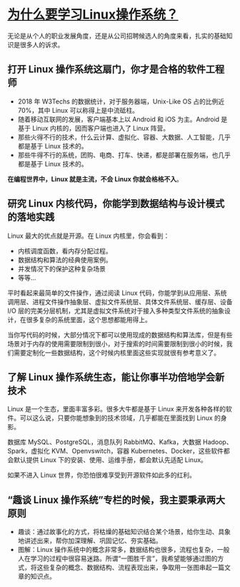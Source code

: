 # [为什么要学习Linux操作系统？](https://time.geekbang.org/column/article/87104)

无论是从个人的职业发展角度，还是从公司招聘候选人的角度来看，扎实的基础知识是很多人的诉求。

## 打开 Linux 操作系统这扇门，你才是合格的软件工程师

- 2018 年 W3Techs 的数据统计，对于服务器端，Unix-Like OS 占的比例近 70%，其中 Linux 可以称得上是中流砥柱。
- 随着移动互联网的发展，客户端基本上以 Android 和 iOS 为主。Android 是基于 Linux 内核的，因而客户端也进入了 Linux 阵营。
- 那些火得不行的技术，什么云计算、虚拟化、容器、大数据、人工智能，几乎都是基于 Linux 技术的。
- 那些牛得不行的系统，团购、电商、打车、快递，都是部署在服务端，也几乎都是基于 Linux 技术的。

**在编程世界中，Linux 就是主流，不会 Linux 你就会格格不入**。

## 研究 Linux 内核代码，你能学到数据结构与设计模式的落地实践

Linux 最大的优点就是开源。在 Linux 内核里，你会看到：

- 内核调度函数，看内存分配过程。
- 数据结构和算法的经典使用案例。
- 并发情况下的保护这种复杂场景
- 等等...

平时看起来最简单的文件操作，通过阅读 Linux 代码，你能学到从应用层、系统调用层、进程文件操作抽象层、虚拟文件系统层、具体文件系统层、缓存层、设备 I/O 层的完美分层机制，尤其是虚拟文件系统对于接入多种类型文件系统的抽象设计，在很多复杂的系统里面，这个思想都能用得上。

当你写代码的时候，大部分情况下都可以使用现成的数据结构和算法库，但是有些场景对于内存的使用需要限制到很小，对于搜索的时间需要限制到很小的时候，我们需要定制化一些数据结构，这个时候内核里面这些实现就很有参考意义了。

## 了解 Linux 操作系统生态，能让你事半功倍地学会新技术

Linux 是一个生态，里面丰富多彩。很多大牛都是基于 Linux 来开发各种各样的软件。可以这么说，只要你能想象到的技术领域，几乎都能在里面找到 Linux 的身影。

数据库 MySQL、PostgreSQL，消息队列 RabbitMQ、Kafka，大数据 Hadoop、Spark，虚拟化 KVM、Openvswitch，容器 Kubernetes、Docker，这些软件都会默认提供 Linux 下的安装、使用、运维手册，都会默认先适配 Linux。

如果不进入 Linux 世界，你恐怕很难享受到开源软件如此多的红利。

## “趣谈 Linux 操作系统”专栏的时候，我主要秉承两大原则

- 趣谈：通过故事化的方式，将枯燥的基础知识结合某个场景，给你生动、具象地讲述出来，帮你加深理解、巩固记忆、夯实基础。
- 图解：Linux 操作系统中的概念非常多，数据结构也很多，流程也复杂，一般人在学习的过程中很容易迷路。所谓“一图胜千言”，我希望能够通过图的方式，将这些复杂的概念、数据结构、流程表现出来，争取用一张图串起一篇文章的知识点。